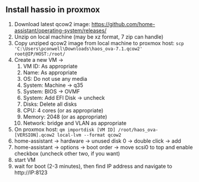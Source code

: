 ## Install hassio in proxmox

1. Download latest qcow2 image: https://github.com/home-assistant/operating-system/releases/
2. Unzip on local machine (may be xz format, 7 zip can handle)
3. Copy unziped qcow2 image from local machine to proxmox host: `scp 'C:\Users\pconwell\Downloads\haos_ova-7.1.qcow2' root@IP/HOST:/root/`
4. Create a new VM ->
   1. VM ID: As appropriate
   2. Name: As appropriate
   3. OS: Do not use any media
   4. System: Machine -> q35
   5. System: BIOS -> OVMF
   6. System: Add EFI Disk -> uncheck
   7. Disks: Delete all disks
   8. CPU: 4 cores (or as appropriate)
   9. Memory: 2048 (or as appropriate)
   10. Network: bridge and VLAN as appropriate
5. On proxmox host: `qm importdisk [VM ID] /root/haos_ova-[VERSION].qcow2 local-lvm --format qcow2`
8. home-assistant -> hardware -> unused disk 0 -> double click -> add
9. home-assistant -> options -> boot order -> move scsi0 to top and enable checkbox (uncheck other two, if you want)
10. start VM
11. wait for boot (2-3 minutes), then find IP address and navigate to http://IP:8123
